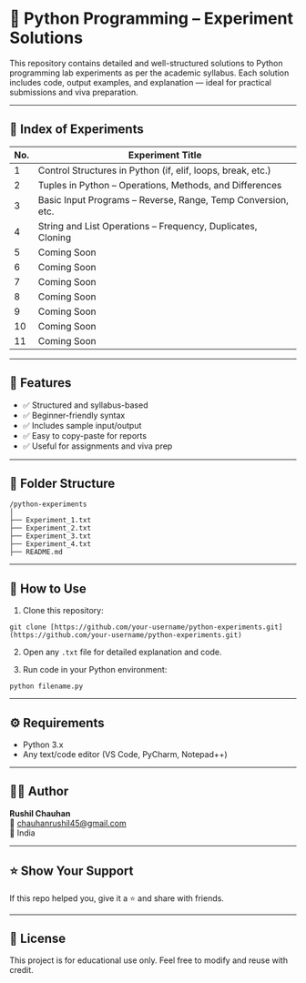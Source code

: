 # 🔬 Python Programming – Experiment Solutions

This repository contains detailed and well-structured solutions to Python programming lab experiments as per the academic syllabus. Each solution includes code, output examples, and explanation — ideal for practical submissions and viva preparation.

---

## 📘 Index of Experiments

| No. | Experiment Title                                               |
|-----|----------------------------------------------------------------|
| 1   | Control Structures in Python (if, elif, loops, break, etc.)   |
| 2   | Tuples in Python – Operations, Methods, and Differences       |
| 3   | Basic Input Programs – Reverse, Range, Temp Conversion, etc.  |
| 4   | String and List Operations – Frequency, Duplicates, Cloning   |
| 5   | Coming Soon                                                   |
| 6   | Coming Soon                                                   |
| 7   | Coming Soon                                                   |
| 8   | Coming Soon                                                   |
| 9   | Coming Soon                                                   |
| 10  | Coming Soon                                                   |
| 11  | Coming Soon                                                   |

---

## 🧠 Features

- ✅ Structured and syllabus-based
- ✅ Beginner-friendly syntax
- ✅ Includes sample input/output
- ✅ Easy to copy-paste for reports
- ✅ Useful for assignments and viva prep

---

## 📂 Folder Structure

```
/python-experiments
│
├── Experiment_1.txt
├── Experiment_2.txt
├── Experiment_3.txt
├── Experiment_4.txt
├── README.md
```

---

## 🚀 How to Use

1. Clone this repository:
```
git clone [https://github.com/your-username/python-experiments.git](https://github.com/your-username/python-experiments.git)
```

2. Open any `.txt` file for detailed explanation and code.

3. Run code in your Python environment:
```
python filename.py
```

---

## ⚙️ Requirements

- Python 3.x
- Any text/code editor (VS Code, PyCharm, Notepad++)

---

## 👨‍💻 Author

**Rushil Chauhan**  
📧 chauhanrushil45@gmail.com  
📍 India

---

## ⭐ Show Your Support

If this repo helped you, give it a ⭐ and share with friends.

---

## 📝 License

This project is for educational use only. Feel free to modify and reuse with credit.


